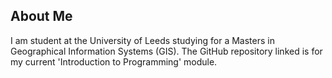 ## About Me

I am student at the University of Leeds studying for a Masters in Geographical Information Systems (GIS). 
The GitHub repository linked is for my current 'Introduction to Programming' module. 